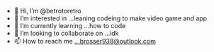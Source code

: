 - 👋 Hi, I’m @betrotoretro
- 👀 I’m interested in ...leaning codeing to make video game and app 
- 🌱 I’m currently learning ...how to code
- 💞️ I’m looking to collaborate on ...idk
- 📫 How to reach me ...brosser938@outlook.com

<!---
betrotoretro/betrotoretro is a ✨ special ✨ repository because its `README.md` (this file) appears on your GitHub profile.
You can click the Preview link to take a look at your changes.
--->
